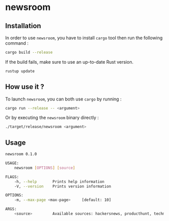 # newsroom

## Installation
In order to use `newsroom`, you have to install `cargo` tool then run the following command :
```sh
cargo build --release
```

If the build fails, make sure to use an up-to-date Rust version.
```sh
rustup update
```

## How use it ?
To launch `newsroom`, you can both use `cargo` by running :
```sh
cargo run --release -- <argument>
```

Or by executing the `newsroom` binary directly :
```sh
./target/release/newsroom <argument>
```

## Usage
``` sh
newsroom 0.1.0

USAGE:
    newsroom [OPTIONS] [source]

FLAGS:
    -h, --help       Prints help information
    -V, --version    Prints version information

OPTIONS:
    -m, --max-page <max-page>     [default: 10]

ARGS:
    <source>         Available sources: hackersnews, producthunt, techmeme, wsj or github-trending

```
